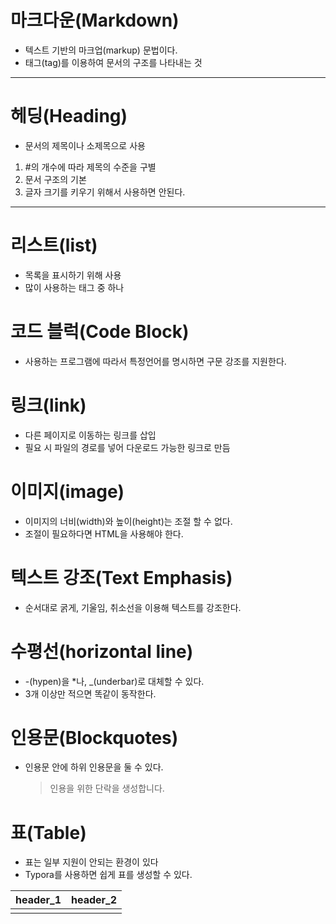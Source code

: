 # 마크다운(Markdown)

- 텍스트 기반의 마크업(markup) 문법이다.
- 태그(tag)를 이용하여 문서의 구조를 나타내는 것

---



# 헤딩(Heading)

- 문서의 제목이나 소제목으로 사용

1. #의 개수에 따라 제목의 수준을 구별
2. 문서 구조의 기본
3. 글자 크기를 키우기 위해서 사용하면 안된다.

---



# 리스트(list)

- 목록을 표시하기 위해 사용
- 많이 사용하는 태그 중 하나



# 코드 블럭(Code Block)

- 사용하는 프로그램에 따라서 특정언어를 명시하면 구문 강조를 지원한다.



# 링크(link)

- 다른 페이지로 이동하는 링크를 삽입
- 필요 시 파일의 경로를 넣어 다운로드 가능한 링크로 만듬



# 이미지(image)

- 이미지의 너비(width)와 높이(height)는 조절 할 수 없다.
- 조절이 필요하다면 HTML을 사용해야 한다.



# 텍스트 강조(Text Emphasis)

- 순서대로 굵게, 기울임, 취소선을 이용해 텍스트를 강조한다.



# 수평선(horizontal line)

- -(hypen)을 *나, _(underbar)로 대체할 수 있다.
- 3개 이상만 적으면 똑같이 동작한다.



# 인용문(Blockquotes)

- 인용문 안에 하위 인용문을 둘 수 있다.

  > 인용을 위한 단락을 생성합니다.



# 표(Table)

- 표는 일부 지원이 안되는 환경이 있다
- Typora를 사용하면 쉽게 표를 생성할 수 있다.



| header_1 | header_2 |
| -------- | -------- |
|          |          |

